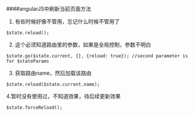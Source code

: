 ####angularJS中刷新当前页面方法

1. 有些时候好像不管用，忘记什么时候不管用了
```
$state.reload();
```

2. 这个必须知道路由里的参数，如果是全局控制，参数不明白
```
$state.go($state.current, {}, {reload: true}); //second parameter is for $stateParams
```

3. 获取路由name，然后加载该路由
```
$state.reload($state.current.name);
```

4.暂时没有使用过，不知道效果，待后续更新效果
```
$state.forceReload();
```